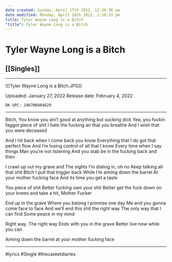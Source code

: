```yaml
---
date created: Sunday, April 17th 2022, 12:36:36 pm
date modified: Monday, April 18th 2022, 2:10:53 pm
title: Tyler Wayne Long is a Bitch
"title": Tyler Wayne Long is a Bitch
---
```

# Tyler Wayne Long is a Bitch
## [[Singles]]
---

![[Tyler Wayne Long is a Bitch.JPG]]

Uploaded: January 27, 2022
Release date: February 4, 2022

`DK UPC: 196700484629`

---


Bitch,
You know you ain’t good at anything but sucking dick
Yea, you fuckin faggot piece of shit
I hate the fucking air that you breathe
And I wish that you were deceased

And I hit back when I come back you know
Everything that I do got that perfect flow
And I’m losing control of all that I know
Every time when I say things
Man you’re not listening
And you stab be in the fucking back and then

I crawl up out my grave and
The sights I’m dialing in, oh no
Keep talking all that shit Bitch
I pull that trigger back
While I’m aiming down the barrel
At your mother fucking face
And its time you get a taste

You piece of shit
Better fucking own your shit
Better get the fuck down on your knees and take a hit, Mother Fucker

End up in the grave
Where you belong I promise one day
Me and you gonna come face to face
And we’ll end this shit the right way
The only way that I can find
Some peace in my mind

Right way.
The right way
Ends with you in the grave
Better live now while you can

Aiming down the barrel at your mother fucking face

---

#lyrics #Single #thecasketdiaries
